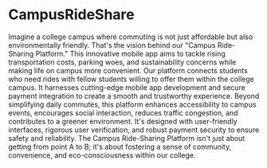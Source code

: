 # CampusRideShare
Imagine a college campus where commuting is not just affordable but also environmentally friendly. That's the vision behind our "Campus Ride-Sharing Platform." This innovative mobile app aims to tackle rising transportation costs, parking woes, and sustainability concerns while making life on campus more convenient. Our platform connects students who need rides with fellow students willing to offer them within the college campus. It harnesses cutting-edge mobile app development and secure payment integration to create a smooth and trustworthy experience. Beyond simplifying daily commutes, this platform enhances accessibility to campus events, encourages social interaction, reduces traffic congestion, and contributes to a greener environment. It's designed with user-friendly interfaces, rigorous user verification, and robust payment security to ensure safety and reliability. The Campus Ride-Sharing Platform isn't just about getting from point A to B; it's about fostering a sense of community, convenience, and eco-consciousness within our college.
